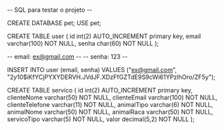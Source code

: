--  SQL para testar o projeto --

CREATE DATABASE pet;
USE pet;

CREATE TABLE user (
id int(2) AUTO_INCREMENT primary key,
email varchar(100) NOT NULL,
senha char(60) NOT NULL
);

-- email: ex@gmail.com --
-- senha: 123 --

INSERT INTO user (email, senha) VALUES ("ex@gmail.com", "$2y$10$iKfYCjPYXYDERVH.JVdJF.XDzFfGZTdE9S9cWi61YPzlhOro/ZF5y");

CREATE TABLE servico (
id int(2) AUTO_INCREMENT primary key,
clienteNome varchar(50) NOT NULL,
clienteEmail varchar(100) NOT NULL,
clienteTelefone varchar(11) NOT NULL,
animalTipo varchar(6) NOT NULL,
animalNome varchar(50) NOT NULL,
animalRaca varchar(50) NOT NULL,
servicoTipo varchar(5) NOT NULL,
valor decimal(5,2) NOT NULL
);
